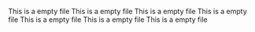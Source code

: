 This is a empty file
This is a empty file
This is a empty file
This is a empty file
This is a empty file
This is a empty file
This is a empty file
